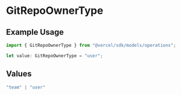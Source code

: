 # GitRepoOwnerType

## Example Usage

```typescript
import { GitRepoOwnerType } from "@vercel/sdk/models/operations";

let value: GitRepoOwnerType = "user";
```

## Values

```typescript
"team" | "user"
```